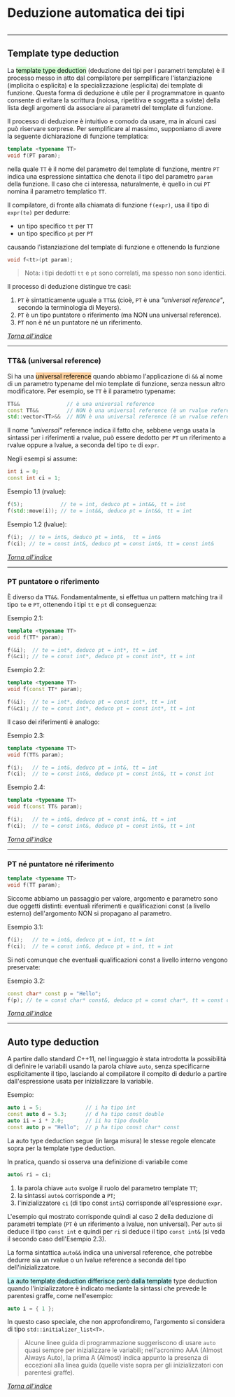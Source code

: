   
# Deduzione automatica dei tipi
```toc
```
---

## Template type deduction
La <mark style="background: #BBFABBA6;">template type deduction</mark> (deduzione dei tipi per i parametri template) è il processo messo in atto dal compilatore per semplificare l'istanziazione (implicita o esplicita) e la specializzazione (esplicita) dei template di funzione. Questa forma di deduzione è utile per il programmatore in quanto consente di evitare la scrittura (noiosa, ripetitiva e soggetta a sviste) della lista degli argomenti da associare ai parametri del template di funzione.

Il processo di deduzione è intuitivo e comodo da usare, ma in alcuni casi può riservare sorprese. 
Per semplificare al massimo, supponiamo di avere la seguente dichiarazione di funzione templatica:

```cpp
template <typename TT>
void f(PT param);
```

nella quale `TT` è il nome del parametro del template di funzione, mentre `PT` indica una espressione sintattica che denota il tipo del parametro `param` della funzione. 
Il caso che ci interessa, naturalmente, è quello in cui `PT` nomina il parametro templatico `TT`.

Il compilatore, di fronte alla chiamata di funzione `f(expr)`, usa il tipo di `expr(te)` per dedurre:
  - un tipo specifico `tt` per `TT`
  - un tipo specifico `pt` per `PT`

causando l'istanziazione del template di funzione e ottenendo la funzione

```cpp
void f<tt>(pt param);
```

> Nota: i tipi dedotti `tt` e `pt` sono correlati, ma spesso non sono identici.

Il processo di deduzione distingue tre casi:
1) `PT` è sintatticamente uguale a `TT&&` (cioè, `PT` è una *"universal reference"*, secondo la terminologia di Meyers).
2) `PT` è un tipo puntatore o riferimento (ma NON una universal reference).
3) `PT` non è né un puntatore né un riferimento.

[_Torna all'indice_](#Deduzione%20automatica%20dei%20tipi)

---

### TT&& (universal reference)
Si ha una <mark style="background: #FFB86CA6;">universal reference</mark> quando abbiamo l'applicazione di `&&` al nome di un parametro typename del mio template di funzione, senza nessun altro modificatore.
Per esempio, se `TT` è il parametro typename:

```cpp
TT&&               // è una universal reference
const TT&&         // NON è una universal reference (è un rvalue reference)
std::vector<TT>&&  // NON è una universal reference (è un rvalue reference)
```

Il nome *"universal"* reference indica il fatto che, sebbene venga usata la sintassi per i riferimenti a rvalue, può essere dedotto per `PT` un riferimento a rvalue oppure a lvalue, a seconda del tipo `te` di `expr`.

Negli esempi si assume:
```cpp
int i = 0;
const int ci = 1;
```

Esempio 1.1 (rvalue):
```cpp
f(5);            // te = int, deduco pt = int&&, tt = int
f(std::move(i)); // te = int&&, deduco pt = int&&, tt = int
```

Esempio 1.2 (lvalue):
```cpp
f(i);  // te = int&, deduco pt = int&,  tt = int&
f(ci); // te = const int&, deduco pt = const int&, tt = const int&
```

[_Torna all'indice_](#Deduzione%20automatica%20dei%20tipi)

---

### PT puntatore o riferimento
È diverso da `TT&&`. Fondamentalmente, si effettua un pattern matching tra il tipo `te` e `PT`, ottenendo i tipi `tt` e `pt` di conseguenza:

Esempio 2.1:
```cpp
template <typename TT>
void f(TT* param);

f(&i);  // te = int*, deduco pt = int*, tt = int
f(&ci); // te = const int*, deduco pt = const int*, tt = int
```

Esempio 2.2:
```cpp
template <typename TT>
void f(const TT* param);

f(&i);  // te = int*, deduco pt = const int*, tt = int
f(&ci); // te = const int*, deduco pt = const int*, tt = int
```

Il caso dei riferimenti è analogo:

Esempio 2.3:
```cpp
template <typename TT>
void f(TT& param);

f(i);   // te = int&, deduco pt = int&, tt = int
f(ci);  // te = const int&, deduco pt = const int&, tt = const int
```

Esempio 2.4:
```cpp
template <typename TT>
void f(const TT& param);

f(i);   // te = int&, deduco pt = const int&, tt = int
f(ci);  // te = const int&, deduco pt = const int&, tt = int
```

[_Torna all'indice_](#Deduzione%20automatica%20dei%20tipi)

---

### PT né puntatore né riferimento

```cpp
template <typename TT>
void f(TT param);
```

Siccome abbiamo un passaggio per valore, argomento e parametro sono due oggetti distinti: eventuali riferimenti e qualificazioni const (a livello esterno) dell'argomento NON si propagano al parametro.

Esempio 3.1:
```cpp
f(i);   // te = int&, deduco pt = int, tt = int
f(ci);  // te = const int&, deduco pt = int, tt = int
```

Si noti comunque che eventuali qualificazioni const a livello interno vengono preservate:

Esempio 3.2:
```cpp
const char* const p = "Hello";
f(p); // te = const char* const&, deduco pt = const char*, tt = const char*
```

[_Torna all'indice_](#Deduzione%20automatica%20dei%20tipi)

---

## Auto type deduction
A partire dallo standard $C$++11, nel linguaggio è stata introdotta la possibilità di definire le variabili usando la parola chiave `auto`, senza specificarne esplicitamente il tipo, lasciando al compilatore il compito di dedurlo a partire dall'espressione usata per inizializzare la variabile.

Esempio:
```cpp
auto i = 5;              // i ha tipo int
const auto d = 5.3;      // d ha tipo const double
auto ii = i * 2.0;       // ii ha tipo double
const auto p = "Hello";  // p ha tipo const char* const
```

La auto type deduction segue (in larga misura) le stesse regole elencate sopra per la template type deduction.

In pratica, quando si osserva una definizione di variabile come

```cpp
auto& ri = ci;
```

1. la parola chiave `auto` svolge il ruolo del parametro template `TT`;
2. la sintassi `auto&` corrisponde a `PT`;
3. l'inizializzatore `ci` (di tipo const `int&`) corrisponde all'espressione `expr`.

L'esempio qui mostrato corrisponde quindi al caso 2 della deduzione di parametri template (`PT` è un riferimento a lvalue, non universal).
Per `auto` si deduce il tipo `const int` e quindi per `ri` si deduce il tipo `const int&` (si veda il secondo caso dell'Esempio 2.3).

La forma sintattica `auto&&` indica una universal reference, che potrebbe dedurre sia un rvalue o un lvalue reference a seconda del tipo dell'inizializzatore.

<mark style="background: #ABF7F7A6;">La auto template deduction differisce però dalla template</mark> type deduction quando l'inizializzatore è indicato mediante la sintassi che prevede le parentesi graffe, come nell'esempio:

```cpp
auto i = { 1 };
```

In questo caso speciale, che non approfondiremo, l'argomento si considera di tipo `std::initializer_list<T>.`

> Alcune linee guida di programmazione suggeriscono di usare `auto` quasi sempre per inizializzare le variabili; nell'acronimo AAA (Almost Always Auto), la prima A (Almost) indica appunto la presenza di eccezioni alla linea guida (quelle viste sopra per gli inizializzatori con parentesi graffe).

[_Torna all'indice_](#Deduzione%20automatica%20dei%20tipi)